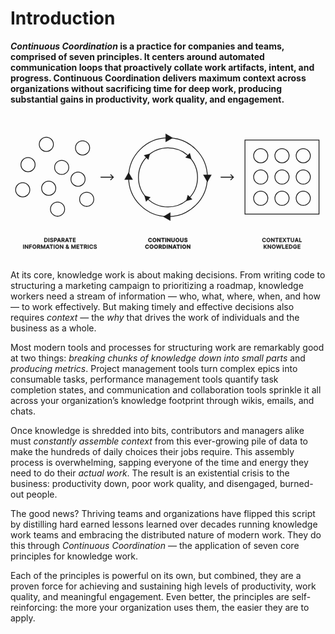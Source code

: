 # Introduction

**_Continuous Coordination_ is a practice for companies and teams, comprised of seven principles. It centers around automated communication loops that proactively collate work artifacts, intent, and progress. Continuous Coordination delivers maximum context across organizations without sacrificing time for deep work, producing substantial gains in productivity, work quality, and engagement.**

<svg xmlns="http://www.w3.org/2000/svg" fill="currentColor" stroke="currentColor" viewBox="0 0 1600 750"><circle cx="182" cy="158" r="36" fill="none" stroke-width="4"/><circle cx="89" cy="261" r="36" fill="none" stroke-width="4"/><circle cx="366" cy="176" r="36" fill="none" stroke-width="4"/><circle cx="260" cy="275" r="36" fill="none" stroke-width="4"/><circle cx="62" cy="389" r="36" fill="none" stroke-width="4"/><circle cx="239" cy="487" r="36" fill="none" stroke-width="4"/><circle cx="194" cy="381" r="36" fill="none" stroke-width="4"/><circle cx="387" cy="437" r="36" fill="none" stroke-width="4"/><circle cx="343" cy="335" r="36" fill="none" stroke-width="4"/><path fill="none" stroke-width="4" d="M1191 136h376v376h-376z"/><circle cx="1379" cy="216" r="36" fill="none" stroke-width="4"/><circle cx="1271" cy="216" r="36" fill="none" stroke-width="4"/><circle cx="1487" cy="216" r="36" fill="none" stroke-width="4"/><circle cx="1379" cy="324" r="36" fill="none" stroke-width="4"/><circle cx="1271" cy="324" r="36" fill="none" stroke-width="4"/><circle cx="1271" cy="432" r="36" fill="none" stroke-width="4"/><circle cx="1379" cy="432" r="36" fill="none" stroke-width="4"/><circle cx="1487" cy="432" r="36" fill="none" stroke-width="4"/><circle cx="1487" cy="324" r="36" fill="none" stroke-width="4"/><circle cx="800" cy="325" r="200" fill="none" stroke-width="4"/><path d="m600 301 20.785 36h-41.57L600 301ZM824 125l-36 20.785v-41.57L824 125ZM776 525l36-20.785v41.57L776 525ZM1000 349l-20.785-36h41.565L1000 349ZM523.414 326.414a2 2 0 0 0 0-2.828l-12.728-12.728a2 2 0 1 0-2.828 2.828L519.172 325l-11.314 11.314a2 2 0 1 0 2.828 2.828l12.728-12.728ZM458 327h64v-4h-64v4ZM1133.41 326.414c.79-.781.79-2.047 0-2.828l-12.72-12.728a2.001 2.001 0 0 0-2.83 2.828L1129.17 325l-11.31 11.314a2.001 2.001 0 0 0 2.83 2.828l12.72-12.728ZM1068 327h64v-4h-64v4ZM178.593 654h-6.9v-20.364h7.039c2.022 0 3.759.408 5.211 1.223 1.458.809 2.578 1.972 3.36 3.49.783 1.518 1.174 3.335 1.174 5.449 0 2.122-.395 3.944-1.184 5.469-.782 1.525-1.912 2.695-3.39 3.51-1.472.815-3.242 1.223-5.31 1.223Zm-3.211-3.192h3.032c1.419 0 2.602-.258 3.55-.775.948-.524 1.66-1.303 2.138-2.337.477-1.041.716-2.34.716-3.898 0-1.557-.239-2.85-.716-3.878-.478-1.034-1.184-1.806-2.118-2.316-.928-.517-2.082-.776-3.46-.776h-3.142v13.98Zm21.409-17.172V654h-3.689v-20.364h3.689Zm16.181 5.598c-.093-.868-.484-1.544-1.173-2.028-.683-.484-1.571-.726-2.665-.726-.769 0-1.429.116-1.979.348-.55.232-.971.547-1.263.945-.291.397-.44.852-.447 1.362 0 .424.096.792.288 1.104.199.311.468.576.806.795.338.212.712.391 1.123.537.411.146.826.268 1.243.368l1.909.477c.769.179 1.508.421 2.218.726a7.824 7.824 0 0 1 1.919 1.153 5.117 5.117 0 0 1 1.352 1.681c.331.656.497 1.425.497 2.307 0 1.193-.305 2.244-.915 3.152-.609.901-1.491 1.607-2.645 2.118-1.146.503-2.535.755-4.166.755-1.584 0-2.959-.245-4.126-.736-1.16-.49-2.068-1.206-2.725-2.147-.649-.942-1.001-2.088-1.054-3.441h3.63c.053.71.271 1.3.656 1.77a3.47 3.47 0 0 0 1.501 1.054c.623.232 1.32.348 2.088.348.803 0 1.505-.119 2.108-.358.61-.245 1.088-.583 1.432-1.014.345-.437.521-.948.527-1.531-.006-.53-.162-.968-.467-1.313-.305-.351-.733-.643-1.283-.875-.543-.238-1.18-.45-1.909-.636l-2.317-.597c-1.677-.43-3.002-1.083-3.977-1.958-.968-.882-1.452-2.052-1.452-3.51 0-1.2.325-2.251.975-3.152.656-.902 1.548-1.601 2.675-2.098 1.126-.504 2.402-.756 3.828-.756 1.445 0 2.711.252 3.798.756 1.094.497 1.952 1.19 2.575 2.078.623.881.945 1.896.965 3.042h-3.55ZM221.209 654v-20.364h7.636c1.565 0 2.877.292 3.938.875 1.067.584 1.872 1.386 2.416 2.407.55 1.014.825 2.167.825 3.46 0 1.306-.275 2.466-.825 3.48-.55 1.014-1.362 1.813-2.436 2.396-1.074.577-2.396.865-3.968.865h-5.061v-3.032h4.564c.915 0 1.664-.159 2.247-.478.584-.318 1.015-.755 1.293-1.312.285-.557.428-1.197.428-1.919 0-.723-.143-1.359-.428-1.909-.278-.55-.712-.978-1.302-1.283-.584-.311-1.336-.467-2.258-.467h-3.38V654h-3.689Zm19.485 0h-3.938l7.169-20.364h4.554L255.658 654h-3.937l-5.439-16.188h-.159L240.694 654Zm.129-7.984h10.739v2.963h-10.739v-2.963ZM259.461 654v-20.364h7.636c1.564 0 2.877.272 3.937.816 1.068.543 1.873 1.306 2.417 2.287.55.974.825 2.111.825 3.41 0 1.306-.279 2.44-.835 3.401-.551.954-1.363 1.693-2.436 2.217-1.074.517-2.393.776-3.958.776h-5.439v-3.063h4.942c.915 0 1.664-.126 2.247-.378.584-.258 1.014-.633 1.293-1.123.285-.497.427-1.107.427-1.83 0-.722-.142-1.339-.427-1.849-.285-.517-.719-.908-1.303-1.174-.583-.271-1.335-.407-2.257-.407h-3.381V654h-3.688Zm10.519-9.227 5.042 9.227h-4.117l-4.952-9.227h4.027ZM281.407 654h-3.938l7.169-20.364h4.554L296.371 654h-3.937l-5.439-16.188h-.159L281.407 654Zm.129-7.984h10.738v2.963h-10.738v-2.963Zm15.281-9.287v-3.093h16.248v3.093h-6.295V654h-3.659v-17.271h-6.294Zm20.5 17.271v-20.364h13.244v3.093h-9.555v5.528h8.869v3.092h-8.869v5.559h9.635V654h-13.324ZM68.132 667.636V688h-3.689v-20.364h3.69Zm21.85 0V688H86.7l-9.595-13.871h-.17V688h-3.688v-20.364h3.301l9.585 13.881h.18v-13.881h3.668ZM95.12 688v-20.364h13.045v3.093H98.81v5.528h8.461v3.092H98.81V688h-3.69Zm35.722-10.182c0 2.194-.411 4.074-1.233 5.638-.815 1.558-1.929 2.751-3.341 3.58-1.405.828-2.999 1.242-4.782 1.242-1.784 0-3.381-.414-4.793-1.242-1.405-.836-2.519-2.032-3.341-3.59-.815-1.564-1.223-3.44-1.223-5.628 0-2.194.408-4.07 1.223-5.628.822-1.564 1.936-2.761 3.341-3.589 1.412-.829 3.009-1.243 4.793-1.243 1.783 0 3.377.414 4.782 1.243 1.412.828 2.526 2.025 3.341 3.589.822 1.558 1.233 3.434 1.233 5.628Zm-3.709 0c0-1.544-.242-2.847-.726-3.907-.477-1.068-1.14-1.873-1.988-2.417-.849-.55-1.826-.825-2.933-.825-1.107 0-2.085.275-2.934.825-.848.544-1.514 1.349-1.998 2.417-.478 1.06-.716 2.363-.716 3.907 0 1.545.238 2.851.716 3.918.484 1.06 1.15 1.866 1.998 2.416.849.544 1.827.815 2.934.815 1.107 0 2.084-.271 2.933-.815.848-.55 1.511-1.356 1.988-2.416.484-1.067.726-2.373.726-3.918ZM135.451 688v-20.364h7.636c1.564 0 2.877.272 3.938.816 1.067.543 1.872 1.306 2.416 2.287.55.974.825 2.111.825 3.41 0 1.306-.278 2.44-.835 3.401-.55.954-1.362 1.693-2.436 2.217-1.074.517-2.393.776-3.958.776h-5.439v-3.063h4.942c.915 0 1.664-.126 2.247-.378.584-.258 1.014-.633 1.293-1.123.285-.497.427-1.107.427-1.83 0-.722-.142-1.339-.427-1.849-.285-.517-.719-.908-1.303-1.174-.583-.271-1.335-.407-2.257-.407h-3.38V688h-3.689Zm10.52-9.227 5.041 9.227h-4.117l-4.951-9.227h4.027Zm8.811-11.137h4.514l6.045 14.756h.239l6.045-14.756h4.515V688h-3.54v-13.99h-.189l-5.628 13.93h-2.645l-5.628-13.96h-.189V688h-3.539v-20.364ZM183.892 688h-3.938l7.169-20.364h4.554L198.856 688h-3.937l-5.439-16.188h-.159L183.892 688Zm.129-7.984h10.739v2.963h-10.739v-2.963Zm15.281-9.287v-3.093h16.248v3.093h-6.294V688h-3.66v-17.271h-6.294Zm24.189-3.093V688h-3.689v-20.364h3.689Zm23.31 10.182c0 2.194-.411 4.074-1.233 5.638-.815 1.558-1.929 2.751-3.341 3.58-1.405.828-2.999 1.242-4.782 1.242s-3.381-.414-4.793-1.242c-1.405-.836-2.519-2.032-3.341-3.59-.815-1.564-1.223-3.44-1.223-5.628 0-2.194.408-4.07 1.223-5.628.822-1.564 1.936-2.761 3.341-3.589 1.412-.829 3.01-1.243 4.793-1.243 1.783 0 3.377.414 4.782 1.243 1.412.828 2.526 2.025 3.341 3.589.822 1.558 1.233 3.434 1.233 5.628Zm-3.708 0c0-1.544-.242-2.847-.726-3.907-.478-1.068-1.14-1.873-1.989-2.417-.848-.55-1.826-.825-2.933-.825-1.107 0-2.085.275-2.933.825-.849.544-1.515 1.349-1.999 2.417-.477 1.06-.716 2.363-.716 3.907 0 1.545.239 2.851.716 3.918.484 1.06 1.15 1.866 1.999 2.416.848.544 1.826.815 2.933.815 1.107 0 2.085-.271 2.933-.815.849-.55 1.511-1.356 1.989-2.416.484-1.067.726-2.373.726-3.918Zm25.05-10.182V688h-3.281l-9.595-13.871h-.169V688h-3.689v-20.364h3.301l9.585 13.881h.179v-13.881h3.669Zm19.131 20.662c-1.392 0-2.588-.252-3.589-.755-1.001-.504-1.773-1.184-2.317-2.039-.537-.861-.805-1.833-.805-2.913 0-.815.165-1.538.497-2.168a6.592 6.592 0 0 1 1.392-1.75 19.212 19.212 0 0 1 2.068-1.601l3.609-2.456c.531-.344.932-.709 1.204-1.093.278-.385.417-.836.417-1.353 0-.437-.185-.851-.557-1.242-.364-.392-.868-.587-1.511-.587-.431 0-.812.103-1.144.308a2.107 2.107 0 0 0-1.034 1.82c0 .444.123.895.368 1.352.252.457.577.931.975 1.422.404.49.835 1.011 1.292 1.561L297.695 688h-3.898l-7.935-9.088a132.62 132.62 0 0 1-1.71-2.038 10.861 10.861 0 0 1-1.342-2.088 5.466 5.466 0 0 1-.517-2.367c0-.961.222-1.82.666-2.575a4.762 4.762 0 0 1 1.859-1.8c.802-.437 1.74-.656 2.814-.656s1.995.212 2.764.636c.769.424 1.363.988 1.78 1.69.418.703.627 1.469.627 2.297 0 .962-.239 1.823-.716 2.586-.477.755-1.14 1.441-1.989 2.058l-4.116 3.013c-.676.49-1.16.987-1.452 1.491-.292.497-.438.921-.438 1.273 0 .537.136 1.024.408 1.461.272.438.653.789 1.144 1.054.497.259 1.077.388 1.74.388a5.13 5.13 0 0 0 2.157-.487 6.44 6.44 0 0 0 1.939-1.412 6.842 6.842 0 0 0 1.392-2.187c.345-.856.517-1.803.517-2.844h3.093c0 1.286-.143 2.406-.428 3.361-.285.948-.653 1.75-1.104 2.406-.45.649-.928 1.17-1.431 1.561a13.99 13.99 0 0 0-.458.338 13.93 13.93 0 0 1-.457.338 6.713 6.713 0 0 1-2.516 1.432 9.206 9.206 0 0 1-2.814.457Zm21.826-20.662h4.514l6.046 14.756h.238l6.046-14.756h4.514V688h-3.54v-13.99h-.189l-5.628 13.93h-2.645l-5.627-13.96h-.189V688h-3.54v-20.364ZM335.595 688v-20.364h13.244v3.093h-9.555v5.528h8.869v3.092h-8.869v5.559h9.635V688h-13.324Zm17.233-17.271v-3.093h16.247v3.093h-6.294V688h-3.659v-17.271h-6.294ZM373.327 688v-20.364h7.636c1.565 0 2.877.272 3.938.816 1.067.543 1.873 1.306 2.416 2.287.55.974.825 2.111.825 3.41 0 1.306-.278 2.44-.835 3.401-.55.954-1.362 1.693-2.436 2.217-1.074.517-2.393.776-3.957.776h-5.439v-3.063h4.942c.914 0 1.663-.126 2.247-.378.583-.258 1.014-.633 1.292-1.123.285-.497.428-1.107.428-1.83 0-.722-.143-1.339-.428-1.849-.285-.517-.719-.908-1.302-1.174-.584-.271-1.336-.407-2.257-.407h-3.381V688h-3.689Zm10.52-9.227 5.041 9.227h-4.116l-4.952-9.227h4.027Zm12.5-11.137V688h-3.689v-20.364h3.689Zm22.545 6.871h-3.719a4.63 4.63 0 0 0-.586-1.621 4.374 4.374 0 0 0-1.064-1.213 4.432 4.432 0 0 0-1.452-.745 5.644 5.644 0 0 0-1.74-.259c-1.107 0-2.088.278-2.943.835-.855.55-1.525 1.359-2.009 2.426-.484 1.061-.726 2.357-.726 3.888 0 1.558.242 2.87.726 3.938.491 1.06 1.16 1.862 2.009 2.406.855.537 1.833.805 2.933.805.61 0 1.18-.079 1.71-.238a4.69 4.69 0 0 0 1.442-.726 4.427 4.427 0 0 0 1.7-2.764l3.719.02a8.01 8.01 0 0 1-.905 2.724 8.027 8.027 0 0 1-1.8 2.247 8.274 8.274 0 0 1-2.605 1.511c-.994.358-2.098.537-3.311.537-1.79 0-3.387-.414-4.792-1.242-1.406-.829-2.513-2.026-3.321-3.59-.809-1.564-1.213-3.44-1.213-5.628 0-2.194.407-4.07 1.223-5.628.815-1.564 1.925-2.761 3.331-3.589 1.405-.829 2.996-1.243 4.772-1.243 1.134 0 2.188.159 3.162.477a8.096 8.096 0 0 1 2.605 1.402 7.465 7.465 0 0 1 1.88 2.247c.497.882.822 1.89.974 3.023Zm15.565-1.273c-.093-.868-.484-1.544-1.173-2.028-.683-.484-1.571-.726-2.665-.726-.769 0-1.429.116-1.979.348-.55.232-.971.547-1.263.945-.291.397-.44.852-.447 1.362 0 .424.096.792.288 1.104.199.311.468.576.806.795.338.212.712.391 1.123.537.411.146.826.268 1.243.368l1.909.477c.769.179 1.508.421 2.218.726a7.824 7.824 0 0 1 1.919 1.153 5.13 5.13 0 0 1 1.352 1.681c.331.656.497 1.425.497 2.307 0 1.193-.305 2.244-.915 3.152-.61.901-1.491 1.607-2.645 2.118-1.146.503-2.535.755-4.166.755-1.584 0-2.96-.245-4.126-.736-1.16-.49-2.068-1.206-2.725-2.147-.649-.942-1.001-2.088-1.054-3.441h3.63c.053.71.271 1.3.656 1.77a3.47 3.47 0 0 0 1.501 1.054c.623.232 1.319.348 2.088.348.802 0 1.505-.119 2.108-.358.61-.245 1.087-.583 1.432-1.014.345-.437.521-.948.527-1.531-.006-.53-.162-.968-.467-1.313-.305-.351-.733-.643-1.283-.875-.543-.238-1.18-.45-1.909-.636l-2.317-.597c-1.677-.43-3.003-1.083-3.977-1.958-.968-.882-1.452-2.052-1.452-3.51 0-1.2.325-2.251.975-3.152.656-.902 1.548-1.601 2.674-2.098 1.127-.504 2.403-.756 3.829-.756 1.445 0 2.711.252 3.798.756 1.094.497 1.952 1.19 2.575 2.078.623.881.945 1.896.965 3.042h-3.55ZM717.803 640.766h-4.355a4.257 4.257 0 0 0-.488-1.502 3.813 3.813 0 0 0-.944-1.133 4.14 4.14 0 0 0-1.333-.716 5.085 5.085 0 0 0-1.62-.249c-1.054 0-1.972.262-2.755.786-.782.517-1.388 1.272-1.819 2.267-.431.987-.647 2.187-.647 3.599 0 1.452.216 2.672.647 3.659.437.988 1.047 1.734 1.829 2.237.783.504 1.687.756 2.715.756.577 0 1.11-.076 1.601-.229a4.185 4.185 0 0 0 1.322-.666 3.82 3.82 0 0 0 .955-1.084c.258-.424.437-.908.537-1.451l4.355.02a7.9 7.9 0 0 1-.845 2.704 8.157 8.157 0 0 1-1.8 2.317c-.749.676-1.644 1.213-2.685 1.611-1.034.391-2.204.586-3.51.586-1.816 0-3.44-.411-4.872-1.233-1.425-.822-2.552-2.011-3.381-3.569-.822-1.558-1.233-3.444-1.233-5.658 0-2.22.418-4.11 1.253-5.667.835-1.558 1.969-2.745 3.401-3.56 1.432-.822 3.042-1.233 4.832-1.233 1.18 0 2.274.166 3.281.497a8.31 8.31 0 0 1 2.695 1.452 7.465 7.465 0 0 1 1.909 2.317c.497.914.815 1.962.955 3.142Zm22.92 3.052c0 2.221-.421 4.11-1.263 5.668-.835 1.558-1.975 2.747-3.42 3.569-1.439.816-3.056 1.223-4.852 1.223-1.81 0-3.434-.411-4.873-1.233-1.438-.822-2.575-2.011-3.41-3.569-.835-1.558-1.253-3.444-1.253-5.658 0-2.22.418-4.11 1.253-5.667.835-1.558 1.972-2.745 3.41-3.56 1.439-.822 3.063-1.233 4.873-1.233 1.796 0 3.413.411 4.852 1.233 1.445.815 2.585 2.002 3.42 3.56.842 1.557 1.263 3.447 1.263 5.667Zm-4.365 0c0-1.438-.215-2.651-.646-3.639-.424-.988-1.024-1.737-1.8-2.247-.776-.511-1.684-.766-2.724-.766-1.041 0-1.949.255-2.725.766-.775.51-1.379 1.259-1.809 2.247-.425.988-.637 2.201-.637 3.639 0 1.439.212 2.652.637 3.639.43.988 1.034 1.737 1.809 2.248.776.51 1.684.765 2.725.765 1.04 0 1.948-.255 2.724-.765.776-.511 1.376-1.26 1.8-2.248.431-.987.646-2.2.646-3.639Zm25.707-10.182V654h-3.719l-8.859-12.817h-.149V654h-4.306v-20.364h3.779l8.79 12.807h.179v-12.807h4.285Zm3.902 3.55v-3.55h16.724v3.55h-6.234V654h-4.256v-16.814h-6.234Zm24.904-3.55V654h-4.306v-20.364h4.306Zm21.695 0V654h-3.719l-8.859-12.817h-.15V654h-4.305v-20.364h3.778l8.79 12.807h.179v-12.807h4.286Zm17.255 0h4.305v13.225c0 1.485-.354 2.784-1.064 3.898-.702 1.113-1.687 1.982-2.953 2.605-1.266.616-2.741.924-4.424.924-1.691 0-3.169-.308-4.435-.924-1.266-.623-2.251-1.492-2.953-2.605-.703-1.114-1.054-2.413-1.054-3.898v-13.225h4.305v12.857c0 .775.169 1.465.507 2.068a3.705 3.705 0 0 0 1.452 1.422c.623.345 1.349.517 2.178.517.835 0 1.561-.172 2.177-.517a3.634 3.634 0 0 0 1.442-1.422c.345-.603.517-1.293.517-2.068v-12.857Zm27.681 10.182c0 2.221-.421 4.11-1.263 5.668-.835 1.558-1.975 2.747-3.421 3.569-1.438.816-3.055 1.223-4.852 1.223-1.809 0-3.434-.411-4.872-1.233-1.438-.822-2.575-2.011-3.41-3.569-.836-1.558-1.253-3.444-1.253-5.658 0-2.22.417-4.11 1.253-5.667.835-1.558 1.972-2.745 3.41-3.56 1.438-.822 3.063-1.233 4.872-1.233 1.797 0 3.414.411 4.852 1.233 1.446.815 2.586 2.002 3.421 3.56.842 1.557 1.263 3.447 1.263 5.667Zm-4.365 0c0-1.438-.216-2.651-.647-3.639-.424-.988-1.024-1.737-1.799-2.247-.776-.511-1.684-.766-2.725-.766-1.041 0-1.949.255-2.724.766-.776.51-1.379 1.259-1.81 2.247-.424.988-.636 2.201-.636 3.639 0 1.439.212 2.652.636 3.639.431.988 1.034 1.737 1.81 2.248.775.51 1.683.765 2.724.765 1.041 0 1.949-.255 2.725-.765.775-.511 1.375-1.26 1.799-2.248.431-.987.647-2.2.647-3.639Zm21.252-10.182h4.306v13.225c0 1.485-.355 2.784-1.064 3.898-.703 1.113-1.687 1.982-2.954 2.605-1.266.616-2.741.924-4.424.924-1.691 0-3.169-.308-4.435-.924-1.266-.623-2.25-1.492-2.953-2.605-.703-1.114-1.054-2.413-1.054-3.898v-13.225h4.305v12.857c0 .775.169 1.465.507 2.068a3.705 3.705 0 0 0 1.452 1.422c.623.345 1.349.517 2.178.517.835 0 1.561-.172 2.177-.517a3.634 3.634 0 0 0 1.442-1.422c.345-.603.517-1.293.517-2.068v-12.857Zm20.015 5.857c-.08-.802-.421-1.425-1.025-1.869-.603-.445-1.421-.667-2.455-.667-.703 0-1.296.1-1.78.299-.484.192-.855.46-1.114.805a1.939 1.939 0 0 0-.378 1.173c-.013.365.063.683.229.955.172.272.408.507.706.706.298.192.643.361 1.034.507.391.139.809.259 1.253.358l1.829.437c.889.199 1.704.464 2.446.796a7.397 7.397 0 0 1 1.929 1.223 5.077 5.077 0 0 1 1.263 1.71c.305.656.461 1.409.467 2.257-.006 1.246-.324 2.327-.954 3.242-.623.908-1.525 1.614-2.705 2.118-1.173.497-2.588.745-4.245.745-1.644 0-3.076-.252-4.296-.755-1.213-.504-2.161-1.25-2.844-2.238-.676-.994-1.03-2.224-1.063-3.688h4.166c.046.682.242 1.252.586 1.71.352.451.819.792 1.402 1.024.59.225 1.257.338 1.999.338.729 0 1.362-.106 1.899-.318.544-.212.965-.507 1.263-.885.298-.378.447-.812.447-1.303 0-.457-.136-.842-.407-1.153-.266-.312-.657-.577-1.174-.796a11.979 11.979 0 0 0-1.879-.596l-2.217-.557c-1.717-.418-3.073-1.071-4.067-1.959-.994-.888-1.488-2.085-1.482-3.589-.006-1.233.322-2.31.985-3.232.669-.921 1.587-1.64 2.754-2.157 1.167-.518 2.493-.776 3.977-.776 1.512 0 2.831.258 3.958.776 1.133.517 2.015 1.236 2.645 2.157.629.922.954 1.989.974 3.202h-4.126Zm-191.598 35.273h-4.355a4.257 4.257 0 0 0-.488-1.502 3.813 3.813 0 0 0-.944-1.133 4.14 4.14 0 0 0-1.333-.716 5.085 5.085 0 0 0-1.62-.249c-1.054 0-1.972.262-2.755.786-.782.517-1.388 1.272-1.819 2.267-.431.987-.646 2.187-.646 3.599 0 1.452.215 2.672.646 3.659.437.988 1.047 1.734 1.829 2.237.783.504 1.687.756 2.715.756.577 0 1.11-.076 1.601-.229a4.185 4.185 0 0 0 1.322-.666 3.82 3.82 0 0 0 .955-1.084c.258-.424.437-.908.537-1.451l4.355.02a7.9 7.9 0 0 1-.845 2.704 8.14 8.14 0 0 1-1.8 2.317c-.749.676-1.644 1.213-2.685 1.611-1.034.391-2.204.586-3.51.586-1.816 0-3.44-.411-4.872-1.233-1.425-.822-2.552-2.011-3.381-3.569-.822-1.558-1.233-3.444-1.233-5.658 0-2.22.418-4.11 1.253-5.667.836-1.558 1.969-2.745 3.401-3.56 1.432-.822 3.042-1.233 4.832-1.233 1.18 0 2.274.166 3.281.497a8.31 8.31 0 0 1 2.695 1.452 7.465 7.465 0 0 1 1.909 2.317c.497.914.816 1.962.955 3.142Zm22.92 3.052c0 2.221-.421 4.11-1.263 5.668-.835 1.558-1.975 2.747-3.42 3.569-1.439.816-3.056 1.223-4.852 1.223-1.81 0-3.434-.411-4.873-1.233-1.438-.822-2.575-2.011-3.41-3.569-.835-1.558-1.253-3.444-1.253-5.658 0-2.22.418-4.11 1.253-5.667.835-1.558 1.972-2.745 3.41-3.56 1.439-.822 3.063-1.233 4.873-1.233 1.796 0 3.413.411 4.852 1.233 1.445.815 2.585 2.002 3.42 3.56.842 1.557 1.263 3.447 1.263 5.667Zm-4.365 0c0-1.438-.215-2.651-.646-3.639-.424-.988-1.024-1.737-1.8-2.247-.775-.511-1.684-.766-2.724-.766-1.041 0-1.949.255-2.725.766-.775.51-1.379 1.259-1.809 2.247-.425.988-.637 2.201-.637 3.639 0 1.439.212 2.652.637 3.639.43.988 1.034 1.737 1.809 2.248.776.51 1.684.765 2.725.765 1.04 0 1.949-.255 2.724-.765.776-.511 1.376-1.26 1.8-2.248.431-.987.646-2.2.646-3.639Zm27.388 0c0 2.221-.421 4.11-1.263 5.668-.836 1.558-1.976 2.747-3.421 3.569-1.438.816-3.056 1.223-4.852 1.223-1.81 0-3.434-.411-4.872-1.233-1.439-.822-2.575-2.011-3.411-3.569-.835-1.558-1.253-3.444-1.253-5.658 0-2.22.418-4.11 1.253-5.667.836-1.558 1.972-2.745 3.411-3.56 1.438-.822 3.062-1.233 4.872-1.233 1.796 0 3.414.411 4.852 1.233 1.445.815 2.585 2.002 3.421 3.56.842 1.557 1.263 3.447 1.263 5.667Zm-4.366 0c0-1.438-.215-2.651-.646-3.639-.424-.988-1.024-1.737-1.8-2.247-.775-.511-1.683-.766-2.724-.766-1.041 0-1.949.255-2.724.766-.776.51-1.379 1.259-1.81 2.247-.424.988-.636 2.201-.636 3.639 0 1.439.212 2.652.636 3.639.431.988 1.034 1.737 1.81 2.248.775.51 1.683.765 2.724.765 1.041 0 1.949-.255 2.724-.765.776-.511 1.376-1.26 1.8-2.248.431-.987.646-2.2.646-3.639ZM753.058 688v-20.364h8.034c1.538 0 2.85.275 3.937.826 1.094.543 1.926 1.315 2.496 2.316.577.995.865 2.165.865 3.51 0 1.353-.292 2.516-.875 3.49-.583.968-1.428 1.711-2.535 2.228-1.101.517-2.433.775-3.998.775h-5.379v-3.46h4.683c.822 0 1.505-.113 2.049-.338.543-.225.948-.563 1.213-1.014.272-.451.408-1.011.408-1.681 0-.676-.136-1.246-.408-1.71-.265-.464-.673-.815-1.223-1.054-.544-.245-1.23-.368-2.058-.368h-2.904V688h-4.305Zm10.997-9.267 5.061 9.267h-4.753l-4.952-9.267h4.644ZM779.772 688h-7.219v-20.364h7.278c2.048 0 3.812.408 5.29 1.223 1.478.809 2.615 1.972 3.41 3.49.803 1.518 1.204 3.335 1.204 5.449 0 2.122-.401 3.944-1.204 5.469a8.257 8.257 0 0 1-3.43 3.51c-1.485.815-3.261 1.223-5.329 1.223Zm-2.914-3.689h2.735c1.272 0 2.343-.225 3.211-.676.875-.457 1.531-1.163 1.969-2.118.444-.961.666-2.201.666-3.719 0-1.504-.222-2.734-.666-3.689-.438-.954-1.09-1.657-1.959-2.108-.868-.45-1.939-.676-3.212-.676h-2.744v12.986Zm21.491-16.675V688h-4.305v-20.364h4.305Zm21.695 0V688h-3.719l-8.859-12.817h-.149V688h-4.305v-20.364h3.778l8.79 12.807h.179v-12.807h4.285ZM828.231 688h-4.613l7.03-20.364h5.548l7.02 20.364h-4.614l-5.101-15.71h-.159L828.231 688Zm-.288-8.004h10.898v3.361h-10.898v-3.361Zm15.58-8.81v-3.55h16.724v3.55h-6.234V688h-4.256v-16.814h-6.234Zm24.904-3.55V688h-4.305v-20.364h4.305Zm23.375 10.182c0 2.221-.421 4.11-1.263 5.668-.835 1.558-1.975 2.747-3.42 3.569-1.438.816-3.056 1.223-4.852 1.223-1.81 0-3.434-.411-4.872-1.233-1.439-.822-2.576-2.011-3.411-3.569-.835-1.558-1.253-3.444-1.253-5.658 0-2.22.418-4.11 1.253-5.667.835-1.558 1.972-2.745 3.411-3.56 1.438-.822 3.062-1.233 4.872-1.233 1.796 0 3.414.411 4.852 1.233 1.445.815 2.585 2.002 3.42 3.56.842 1.557 1.263 3.447 1.263 5.667Zm-4.365 0c0-1.438-.215-2.651-.646-3.639-.424-.988-1.024-1.737-1.8-2.247-.775-.511-1.684-.766-2.724-.766-1.041 0-1.949.255-2.725.766-.775.51-1.378 1.259-1.809 2.247-.425.988-.637 2.201-.637 3.639 0 1.439.212 2.652.637 3.639.431.988 1.034 1.737 1.809 2.248.776.51 1.684.765 2.725.765 1.04 0 1.949-.255 2.724-.765.776-.511 1.376-1.26 1.8-2.248.431-.987.646-2.2.646-3.639Zm25.707-10.182V688h-3.719l-8.859-12.817h-.149V688h-4.305v-20.364h3.778l8.79 12.807h.179v-12.807h4.285ZM1296.79 640.507h-3.72c-.1-.61-.3-1.15-.58-1.621a4.378 4.378 0 0 0-2.52-1.958 5.58 5.58 0 0 0-1.74-.259c-1.1 0-2.09.278-2.94.835-.86.55-1.53 1.359-2.01 2.426-.48 1.061-.73 2.357-.73 3.888 0 1.558.25 2.87.73 3.938.49 1.06 1.16 1.862 2.01 2.406.85.537 1.83.805 2.93.805.61 0 1.18-.079 1.71-.238a4.603 4.603 0 0 0 1.44-.726c.44-.318.8-.709 1.09-1.173.3-.464.5-.995.61-1.591l3.72.02a8.112 8.112 0 0 1-2.7 4.971 8.222 8.222 0 0 1-2.61 1.511c-.99.358-2.09.537-3.31.537-1.79 0-3.38-.414-4.79-1.242-1.41-.829-2.51-2.026-3.32-3.59s-1.21-3.44-1.21-5.628c0-2.194.4-4.07 1.22-5.628.81-1.564 1.92-2.761 3.33-3.589 1.41-.829 3-1.243 4.77-1.243 1.14 0 2.19.159 3.16.477.98.318 1.85.786 2.61 1.402.76.61 1.39 1.359 1.88 2.247.5.882.82 1.89.97 3.023Zm22.7 3.311c0 2.194-.41 4.074-1.24 5.638-.81 1.558-1.92 2.751-3.34 3.58-1.4.828-3 1.242-4.78 1.242-1.78 0-3.38-.414-4.79-1.242-1.41-.836-2.52-2.032-3.34-3.59-.82-1.564-1.23-3.44-1.23-5.628 0-2.194.41-4.07 1.23-5.628.82-1.564 1.93-2.761 3.34-3.589 1.41-.829 3.01-1.243 4.79-1.243 1.78 0 3.38.414 4.78 1.243 1.42.828 2.53 2.025 3.34 3.589.83 1.558 1.24 3.434 1.24 5.628Zm-3.71 0c0-1.544-.24-2.847-.73-3.907-.47-1.068-1.14-1.873-1.99-2.417-.84-.55-1.82-.825-2.93-.825s-2.08.275-2.93.825c-.85.544-1.52 1.349-2 2.417-.48 1.06-.72 2.363-.72 3.907 0 1.545.24 2.851.72 3.918.48 1.06 1.15 1.866 2 2.416.85.544 1.82.815 2.93.815s2.09-.271 2.93-.815c.85-.55 1.52-1.356 1.99-2.416.49-1.067.73-2.373.73-3.918Zm25.05-10.182V654h-3.28l-9.6-13.871h-.17V654h-3.68v-20.364h3.3l9.58 13.881h.18v-13.881h3.67Zm4.24 3.093v-3.093h16.25v3.093h-6.29V654h-3.66v-17.271h-6.3Zm20.5 17.271v-20.364h13.25v3.093h-9.56v5.528h8.87v3.092h-8.87v5.559h9.64V654h-13.33Zm21.21-20.364 4.49 7.458h.16l4.5-7.458h4.21l-6.28 10.182 6.38 10.182h-4.28l-4.53-7.408h-.16l-4.54 7.408h-4.25l6.43-10.182-6.35-10.182h4.22Zm16.48 3.093v-3.093h16.25v3.093h-6.3V654h-3.66v-17.271h-6.29Zm33.33-3.093h3.69v13.304c0 1.459-.34 2.741-1.03 3.848-.68 1.107-1.64 1.972-2.88 2.596-1.24.616-2.69.924-4.35.924-1.66 0-3.12-.308-4.35-.924-1.24-.624-2.21-1.489-2.89-2.596-.68-1.107-1.02-2.389-1.02-3.848v-13.304h3.69v12.996c0 .849.18 1.604.55 2.267a4.08 4.08 0 0 0 1.59 1.561c.69.371 1.5.557 2.43.557.94 0 1.74-.186 2.43-.557a3.95 3.95 0 0 0 1.59-1.561c.37-.663.55-1.418.55-2.267v-12.996ZM1448.03 654h-3.94l7.17-20.364h4.55l7.18 20.364h-3.94l-5.43-16.188h-.16L1448.03 654Zm.13-7.984h10.74v2.963h-10.74v-2.963Zm18.63 7.984v-20.364h3.69v17.272h8.97V654h-12.66Zm-180.44 34v-20.364h3.69v9.357h.25l7.94-9.357h4.51l-7.88 9.138L1302.8 688h-4.43l-6.08-8.73-2.25 2.665V688h-3.69Zm36.8-20.364V688h-3.28l-9.59-13.871h-.17V688h-3.69v-20.364h3.3l9.58 13.881h.18v-13.881h3.67Zm23.34 10.182c0 2.194-.41 4.074-1.23 5.638-.82 1.558-1.93 2.751-3.35 3.58-1.4.828-3 1.242-4.78 1.242-1.78 0-3.38-.414-4.79-1.242-1.41-.836-2.52-2.032-3.34-3.59-.82-1.564-1.23-3.44-1.23-5.628 0-2.194.41-4.07 1.23-5.628.82-1.564 1.93-2.761 3.34-3.589 1.41-.829 3.01-1.243 4.79-1.243 1.78 0 3.38.414 4.78 1.243 1.42.828 2.53 2.025 3.35 3.589.82 1.558 1.23 3.434 1.23 5.628Zm-3.71 0c0-1.544-.24-2.847-.73-3.907-.47-1.068-1.14-1.873-1.99-2.417-.84-.55-1.82-.825-2.93-.825s-2.08.275-2.93.825c-.85.544-1.52 1.349-2 2.417-.48 1.06-.72 2.363-.72 3.907 0 1.545.24 2.851.72 3.918.48 1.06 1.15 1.866 2 2.416.85.544 1.82.815 2.93.815s2.09-.271 2.93-.815c.85-.55 1.52-1.356 1.99-2.416.49-1.067.73-2.373.73-3.918ZM1354.86 688l-5.75-20.364h3.97l3.67 14.965h.19l3.92-14.965h3.61l3.92 14.975h.18l3.67-14.975h3.97L1370.46 688h-3.64l-4.07-14.288h-.16L1358.5 688h-3.64Zm25.03 0v-20.364h3.69v17.272h8.97V688h-12.66Zm16.98 0v-20.364h13.24v3.093h-9.55v5.528h8.87v3.092h-8.87v5.559h9.63V688h-13.32Zm25.03 0h-6.91v-20.364h7.04c2.03 0 3.76.408 5.21 1.223 1.46.809 2.58 1.972 3.37 3.49.78 1.518 1.17 3.335 1.17 5.449 0 2.122-.4 3.944-1.18 5.469-.79 1.525-1.92 2.695-3.4 3.51-1.47.815-3.24 1.223-5.3 1.223Zm-3.22-3.192h3.04c1.41 0 2.6-.258 3.55-.775.94-.524 1.66-1.303 2.13-2.337.48-1.041.72-2.34.72-3.898 0-1.557-.24-2.85-.72-3.878-.47-1.034-1.18-1.806-2.11-2.316-.93-.517-2.09-.776-3.46-.776h-3.15v13.98Zm31.37-10.669a5.466 5.466 0 0 0-.69-1.442c-.29-.43-.63-.798-1.03-1.103-.4-.305-.86-.534-1.38-.686a5.69 5.69 0 0 0-1.69-.239c-1.09 0-2.07.275-2.92.825-.86.551-1.53 1.359-2.02 2.426-.48 1.061-.72 2.354-.72 3.878 0 1.538.24 2.841.72 3.908.49 1.067 1.16 1.879 2.02 2.436.86.55 1.86.825 3 .825 1.04 0 1.93-.199 2.69-.596a4.21 4.21 0 0 0 1.76-1.691c.41-.735.61-1.597.61-2.585l.84.129h-5.53v-2.883h8.26v2.446c0 1.743-.37 3.251-1.11 4.524a7.578 7.578 0 0 1-3.06 2.943c-1.3.683-2.79 1.024-4.48 1.024-1.87 0-3.52-.421-4.94-1.262-1.41-.849-2.51-2.052-3.31-3.61-.79-1.564-1.18-3.42-1.18-5.568 0-1.644.23-3.112.69-4.405.47-1.292 1.13-2.389 1.97-3.291a8.387 8.387 0 0 1 2.96-2.068c1.14-.477 2.37-.716 3.7-.716 1.13 0 2.18.166 3.16.497.97.325 1.83.789 2.59 1.392a7.782 7.782 0 0 1 1.88 2.148c.49.828.81 1.743.96 2.744h-3.75Zm8.61 13.861v-20.364h13.24v3.093h-9.55v5.528h8.87v3.092h-8.87v5.559h9.63V688h-13.32Z"/><circle cx="800" cy="326" r="150" fill="none" stroke-width="4" transform="rotate(45 800 326)"/><path d="m892.631 445.501 8.069-30.115 22.046 22.046-30.115 8.069ZM680.499 418.631l30.115 8.069-22.046 22.046-8.069-30.115ZM708.076 205.792l-8.069 30.114-22.045-22.045 30.114-8.069ZM918.794 232.662l-30.115-8.069 22.046-22.046 8.069 30.115Z"/></svg>

At its core, knowledge work is about making decisions. From writing code to structuring a marketing campaign to prioritizing a roadmap, knowledge workers need a stream of information — who, what, where, when, and how — to work effectively. But making timely and effective decisions also requires *context* — the *why* that drives the work of individuals and the business as a whole.

Most modern tools and processes for structuring work are remarkably good at two things: *breaking chunks of knowledge down into small parts* and *producing metrics*. Project management tools turn complex epics into consumable tasks, performance management tools quantify task completion states, and communication and collaboration tools sprinkle it all across your organization’s knowledge footprint through wikis, emails, and chats.

Once knowledge is shredded into bits, contributors and managers alike must *constantly assemble context* from this ever-growing pile of data to make the hundreds of daily choices their jobs require. This assembly process is overwhelming, sapping everyone of the time and energy they need to do their *actual work*. The result is an existential crisis to the business: productivity down, poor work quality, and disengaged, burned-out people.

The good news? Thriving teams and organizations have flipped this script by distilling hard earned lessons learned over decades running knowledge work teams and embracing the distributed nature of modern work. They do this through *Continuous Coordination* — the application of seven core principles for knowledge work.

Each of the principles is powerful on its own, but combined, they are a proven force for achieving and sustaining high levels of productivity, work quality, and meaningful engagement. Even better, the principles are self-reinforcing: the more your organization uses them, the easier they are to apply.
